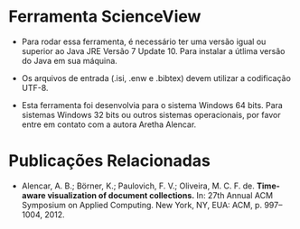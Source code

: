 Ferramenta ScienceView
===========

* Para rodar essa ferramenta, é necessário ter uma versão igual ou superior ao Java JRE Versão 7 Update 10. Para instalar a útlima versão do Java em sua máquina.

* Os arquivos de entrada (.isi, .enw e .bibtex) devem utilizar a codificação UTF-8.

* Esta ferramenta foi desenvolvia para o sistema Windows 64 bits. Para sistemas Windows 32 bits ou outros sistemas operacionais, por favor entre em contato com a autora Aretha Alencar.

Publicações Relacionadas
===========
* Alencar, A. B.; Börner, K.; Paulovich, F. V.; Oliveira, M. C. F. de. **Time-aware visualization of document collections.** In: 27th Annual ACM Symposium on Applied Computing. New York, NY, EUA: ACM, p. 997–1004, 2012.
